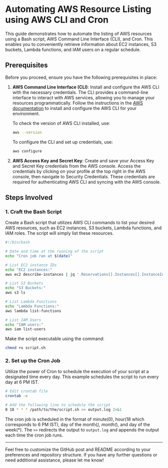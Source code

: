 # Automating AWS Resource Listing using AWS CLI and Cron

This guide demonstrates how to automate the listing of AWS resources using a Bash script, AWS Command Line Interface (CLI), and Cron. This enables you to conveniently retrieve information about EC2 instances, S3 buckets, Lambda functions, and IAM users on a regular schedule.

## Prerequisites

Before you proceed, ensure you have the following prerequisites in place:

1. **AWS Command Line Interface (CLI)**:
   Install and configure the AWS CLI with the necessary credentials. The CLI provides a command-line interface to interact with AWS services, allowing you to manage your resources programmatically. Follow the instructions in the [AWS documentation](https://aws.amazon.com/cli/) to install and configure the AWS CLI for your environment.

   To check the version of AWS CLI installed, use:
   ```bash
   aws --version
   ```

   To configure the CLI and set up credentials, use:
   ```bash
   aws configure
   ```

2. **AWS Access Key and Secret Key**:
   Create and save your Access Key and Secret Key credentials from the AWS console. Access the credentials by clicking on your profile at the top right in the AWS console, then navigate to Security Credentials. These credentials are required for authenticating AWS CLI and syncing with the AWS console.

## Steps Involved

### 1. Craft the Bash Script

Create a Bash script that utilizes AWS CLI commands to list your desired AWS resources, such as EC2 instances, S3 buckets, Lambda functions, and IAM roles. The script will simply list these resources.

```bash
#!/bin/bash

# Date and time at the running of the script
echo "Cron job ran at $(date)"

# List EC2 instance IDs
echo "EC2 instances:"
aws ec2 describe-instances | jq '.Reservations[].Instances[].InstanceId'

# List S3 Buckets
echo "S3 Buckets:"
aws s3 ls

# List Lambda Functions
echo "Lambda Functions:"
aws lambda list-functions

# List IAM Users
echo "IAM users:"
aws iam list-users
```

Make the script executable using the command:
```bash
chmod +x script.sh
```

### 2. Set up the Cron Job

Utilize the power of Cron to schedule the execution of your script at a designated time every day. This example schedules the script to run every day at 6 PM IST.

```bash
# Edit crontab file
crontab -e

# Add the following line to schedule the script
0 18 * * * /path/to/the/script.sh >> output.log 2>&1
```

The cron job is scheduled in the format of minute(0), hour(18 which corresponds to 6 PM IST), day of the month(*), month(*), and day of the week(*). The `>>` redirects the output to `output.log` and appends the output each time the cron job runs.

---

Feel free to customize the GitHub post and README according to your preferences and repository structure. If you have any further questions or need additional assistance, please let me know!
